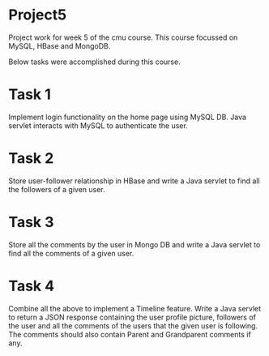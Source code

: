 # Project5
Project work for week 5 of the cmu course. This course focussed on MySQL, HBase and MongoDB.

Below tasks were accomplished during this course. 

# Task 1
Implement login functionality on the home page using MySQL DB. Java servlet interacts with MySQL to authenticate the user.

# Task 2
Store user-follower relationship in HBase and write a Java servlet to find all the followers of a given user. 


# Task 3 
Store all the comments by the user in Mongo DB and write a Java servlet to find all the comments of a given user.

# Task 4 
Combine all the above to implement a Timeline feature. 
Write a Java servlet to return a JSON response containing the user profile picture, followers of the user and all the comments of the users that the given user is following.
The comments should also contain Parent and Grandparent comments if any.
